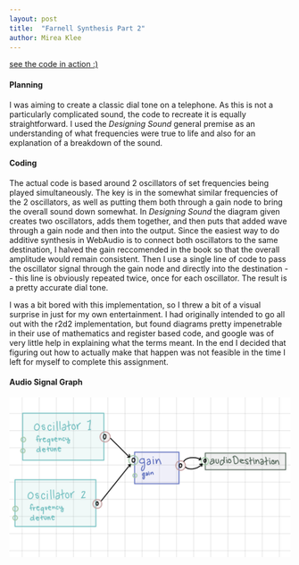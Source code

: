 ```yaml
---
layout: post
title:  "Farnell Synthesis Part 2"
author: Mirea Klee
---
```


[see the code in action :)](https://miiklee.github.io/farnell-synthesis/)

#### Planning

I was aiming to create a classic dial tone on a telephone. As this is not a particularly complicated sound,
the code to recreate it is equally straightforward. I used the *Designing Sound* general premise as an understanding
of what frequencies were true to life and also for an explanation of a breakdown of the sound.

#### Coding

The actual code is based around 2 oscillators of set frequencies being played simultaneously. The key is in the somewhat
similar frequencies of the 2 oscillators, as well as putting them both through a gain node to bring the overall sound down
somewhat. In *Designing Sound* the diagram given creates two oscillators, adds them together, and then puts that added wave
through a gain node and then into the output. Since the easiest way to do additive synthesis in WebAudio is to connect both
oscillators to the same destination, I halved the gain reccomended in the book so that the overall amplitude would remain consistent.
Then I use a single line of code to pass the oscillator signal through the gain node and directly into the destination -- this line is
obviously repeated twice, once for each oscillator. The result is a pretty accurate dial tone.

I was a bit bored with this implementation, so I threw a bit of a visual surprise in just for my own entertainment. I had originally
intended to go all out with the r2d2 implementation, but found diagrams pretty impenetrable in their use of mathematics and register based
code, and google was of very little help in explaining what the terms meant. In the end I decided that figuring out how to actually
make that happen was not feasible in the time I left for myself to complete this assignment.

#### Audio Signal Graph

![IMG_0811.JPG](https://github.com/miiklee/miiklee.github.io/blob/2fa321d6ef02aa40a90aba5789f31621b3ac0896/_posts/IMG_0811.JPG)
